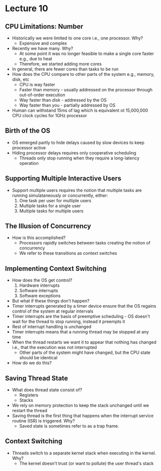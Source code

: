 # Lecture 10

## CPU Limitations: Number

- Historically we were limited to one core i.e., one processor. Why?
    * Expensive and complex
- Recently we have many. Why?
    * At some point it was no longer feasible to make a single core faster e.g., due to heat
    * Therefore, we started adding more cores
- In general, there are fewer cores than tasks to be run
- How does the CPU compare to other parts of the system e.g., memory, disk, etc
    * CPU is way faster
    * Faster than memory - usually addressed on the processor through out-of-order execution
    * Way faster than disk - addressed by the OS
    * Way faster than you - partially addressed by OS
- Human can withstand 15ms of lag which is equivalent ot 15,000,000 CPU clock cycles for 1GHz processor

## Birth of the OS

- OS emerged partly to hide delays caused by slow devices to keep processor active
- Hiding processor delays requires only cooperative scheduling
    * Threads only stop running when they require a long-latency operation

## Supporting Multiple Interactive Users

- Support multiple users requires the notion that multiple tasks are running simulataneously or concurrently, either:
    1. One task per user for multiple users
    2. Multiple tasks for a single user
    3. Multiple tasks for multiple users

## The Illusion of Concurrency

- How is this accomplished?
    * Processors rapidly switches between tasks creating the notion of concurrency
    * We refer to these transitions as context switches

## Implementing Context Switching

- How does the OS get control?
    1. Hardware interrupts
    2. Software interrupts
    3. Software exceptions
- But what if these things don't happen?
- Timer interrupts generated by a timer device ensure that the OS regains control of the system at regular intervals
- Timer interrupts are the basis of preemptive scheduling - OS doesn't wait for the thread to stop running, instead it preempts it
- Rest of interrupt handling is unchanged
- Timer interrupts means that a running thread may be stopped at any time
- When the thread restarts we want it to appear that nothing has changed i.e., that the execution was not interrupted
    * Other parts of the system might have changed, but the CPU state should be identical
- How do we do this?

## Saving Thread State

- What does thread state consist of?
    * Registers
    * Stacks
- We rely on memory protection to keep the stack unchanged until we restart the thread
- Saving thread is the first thing that happens when the interrupt service routine (ISR) is triggered. Why?
    * Saved state is sometimes refer to as a trap frame.

## Context Switching

- Threads switch to a separate kernel stack when executing in the kernel. Why?
    * The kernel doesn't trust (or want to pollute) the user thread's stack
